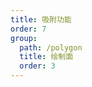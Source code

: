```yaml
---
title: 吸附功能
order: 7
group:
  path: /polygon
  title: 绘制面
  order: 3
---
```


<code src="./snap.tsx" compact="true" defaultShowCode="true"></code>
